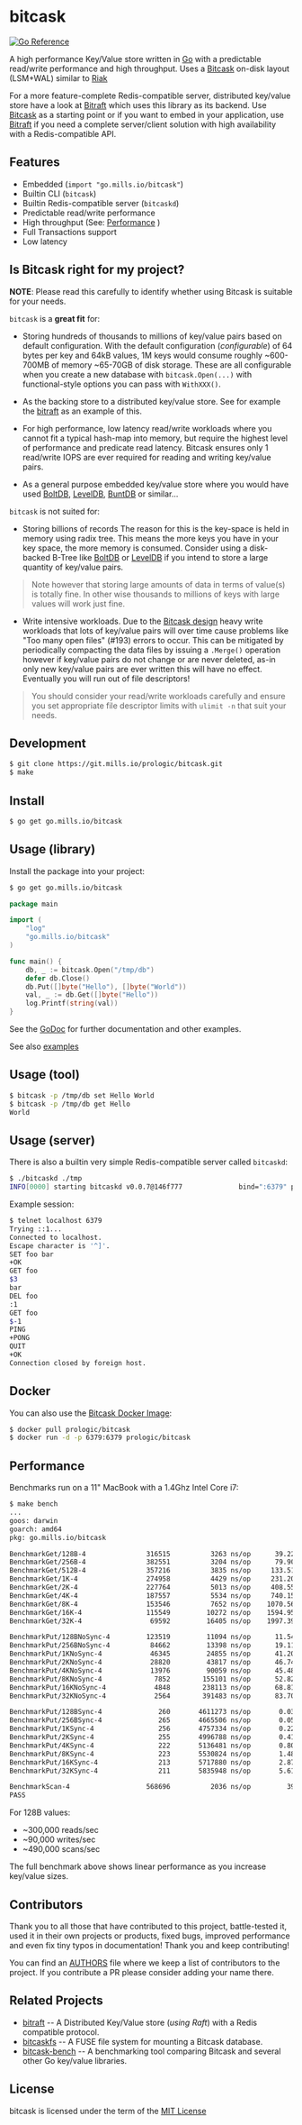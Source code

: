 # bitcask

[![Go Reference](https://pkg.go.dev/badge/go.mills.io/bitcask.svg)](https://pkg.go.dev/go.mills.io/bitcask)

A high performance Key/Value store written in [Go](https://golang.org) with a predictable read/write performance and high throughput. Uses a [Bitcask](https://en.wikipedia.org/wiki/Bitcask) on-disk layout (LSM+WAL) similar to [Riak](https://riak.com/)

For a more feature-complete Redis-compatible server, distributed key/value store have a look at [Bitraft](https://git.mills.io/prologic/bitraft) which uses this library as its backend. Use [Bitcask](https://go.mills.io/bitcask) as a starting point or if you want to embed in your application, use [Bitraft](https://git.mills.io/prologic/bitraft) if you need a complete server/client solution with high availability with a Redis-compatible API.

## Features

* Embedded (`import "go.mills.io/bitcask"`)
* Builtin CLI (`bitcask`)
* Builtin Redis-compatible server (`bitcaskd`)
* Predictable read/write performance
* High throughput (See: [Performance](README.md#Performance) )
* Full Transactions support
* Low latency

## Is Bitcask right for my project?

__NOTE__: Please read this carefully to identify whether using Bitcask is
          suitable for your needs.

`bitcask` is a **great fit** for:

- Storing hundreds of thousands to millions of key/value pairs based on
  default configuration. With the default configuration (_configurable_)
  of 64 bytes per key and 64kB values, 1M keys would consume roughly ~600-700MB
  of memory ~65-70GB of disk storage. These are all configurable when you
  create a new database with `bitcask.Open(...)` with functional-style options
  you can pass with `WithXXX()`.

- As the backing store to a distributed key/value store. See for example the
  [bitraft](https://git.mills.io/prologic/bitraft) as an example of this.

- For high performance, low latency read/write workloads where you cannot fit
  a typical hash-map into memory, but require the highest level of performance
  and predicate read latency. Bitcask ensures only 1 read/write IOPS are ever
  required for reading and writing key/value pairs.

- As a general purpose embedded key/value store where you would have used
  [BoltDB](https://github.com/boltdb/bolt),
  [LevelDB](https://github.com/syndtr/goleveldb),
  [BuntDB](https://github.com/tidwall/buntdb)
  or similar...

`bitcask` is not suited for:

- Storing billions of records
  The reason for this is the key-space is held in memory using radix tree.
  This means the more keys you have in your key space, the more memory is
  consumed. Consider using a disk-backed B-Tree like [BoltDB](https://github.com/boltdb/bolt)
  or [LevelDB](https://github.com/syndtr/goleveldb) if you intend to store a
  large quantity of key/value pairs.

> Note however that storing large amounts of data in terms of value(s) is
> totally fine. In other wise thousands to millions of keys with large values
> will work just fine.

- Write intensive workloads. Due to the [Bitcask design](https://riak.com/assets/bitcask-intro.pdf?source=post_page---------------------------)
  heavy write workloads that lots of key/value pairs will over time cause
  problems like "Too many open files" (#193) errors to occur. This can be mitigated by
  periodically compacting the data files by issuing a `.Merge()` operation however
  if key/value pairs do not change or are never deleted, as-in only new key/value
  pairs are ever written this will have no effect. Eventually you will run out
  of file descriptors!

> You should consider your read/write workloads carefully and ensure you set
> appropriate file descriptor limits with `ulimit -n` that suit your needs.

## Development

```sh
$ git clone https://git.mills.io/prologic/bitcask.git
$ make
```

## Install

```sh
$ go get go.mills.io/bitcask
```

## Usage (library)

Install the package into your project:

```sh
$ go get go.mills.io/bitcask
```

```go
package main

import (
	"log"
	"go.mills.io/bitcask"
)

func main() {
    db, _ := bitcask.Open("/tmp/db")
    defer db.Close()
    db.Put([]byte("Hello"), []byte("World"))
    val, _ := db.Get([]byte("Hello"))
    log.Printf(string(val))
}
```

See the [GoDoc](https://godoc.org/go.mills.io/bitcask) for further
documentation and other examples.

See also [examples](./examples)

## Usage (tool)

```sh
$ bitcask -p /tmp/db set Hello World
$ bitcask -p /tmp/db get Hello
World
```

## Usage (server)

There is also a builtin very  simple Redis-compatible server called `bitcaskd`:

```sh
$ ./bitcaskd ./tmp
INFO[0000] starting bitcaskd v0.0.7@146f777              bind=":6379" path=./tmp
```

Example session:

```sh
$ telnet localhost 6379
Trying ::1...
Connected to localhost.
Escape character is '^]'.
SET foo bar
+OK
GET foo
$3
bar
DEL foo
:1
GET foo
$-1
PING
+PONG
QUIT
+OK
Connection closed by foreign host.
```

## Docker

You can also use the [Bitcask Docker Image](https://cloud.docker.com/u/prologic/repository/docker/prologic/bitcask):

```sh
$ docker pull prologic/bitcask
$ docker run -d -p 6379:6379 prologic/bitcask
```

## Performance

Benchmarks run on a 11" MacBook with a 1.4Ghz Intel Core i7:

```sh
$ make bench
...
goos: darwin
goarch: amd64
pkg: go.mills.io/bitcask

BenchmarkGet/128B-4         	  316515	      3263 ns/op	  39.22 MB/s	     160 B/op	       1 allocs/op
BenchmarkGet/256B-4         	  382551	      3204 ns/op	  79.90 MB/s	     288 B/op	       1 allocs/op
BenchmarkGet/512B-4         	  357216	      3835 ns/op	 133.51 MB/s	     576 B/op	       1 allocs/op
BenchmarkGet/1K-4           	  274958	      4429 ns/op	 231.20 MB/s	    1152 B/op	       1 allocs/op
BenchmarkGet/2K-4           	  227764	      5013 ns/op	 408.55 MB/s	    2304 B/op	       1 allocs/op
BenchmarkGet/4K-4           	  187557	      5534 ns/op	 740.15 MB/s	    4864 B/op	       1 allocs/op
BenchmarkGet/8K-4           	  153546	      7652 ns/op	1070.56 MB/s	    9472 B/op	       1 allocs/op
BenchmarkGet/16K-4          	  115549	     10272 ns/op	1594.95 MB/s	   18432 B/op	       1 allocs/op
BenchmarkGet/32K-4          	   69592	     16405 ns/op	1997.39 MB/s	   40960 B/op	       1 allocs/op

BenchmarkPut/128BNoSync-4   	  123519	     11094 ns/op	  11.54 MB/s	      49 B/op	       2 allocs/op
BenchmarkPut/256BNoSync-4   	   84662	     13398 ns/op	  19.11 MB/s	      50 B/op	       2 allocs/op
BenchmarkPut/1KNoSync-4     	   46345	     24855 ns/op	  41.20 MB/s	      58 B/op	       2 allocs/op
BenchmarkPut/2KNoSync-4     	   28820	     43817 ns/op	  46.74 MB/s	      68 B/op	       2 allocs/op
BenchmarkPut/4KNoSync-4     	   13976	     90059 ns/op	  45.48 MB/s	      89 B/op	       2 allocs/op
BenchmarkPut/8KNoSync-4     	    7852	    155101 ns/op	  52.82 MB/s	     130 B/op	       2 allocs/op
BenchmarkPut/16KNoSync-4    	    4848	    238113 ns/op	  68.81 MB/s	     226 B/op	       2 allocs/op
BenchmarkPut/32KNoSync-4    	    2564	    391483 ns/op	  83.70 MB/s	     377 B/op	       3 allocs/op

BenchmarkPut/128BSync-4     	     260	   4611273 ns/op	   0.03 MB/s	      48 B/op	       2 allocs/op
BenchmarkPut/256BSync-4     	     265	   4665506 ns/op	   0.05 MB/s	      48 B/op	       2 allocs/op
BenchmarkPut/1KSync-4       	     256	   4757334 ns/op	   0.22 MB/s	      48 B/op	       2 allocs/op
BenchmarkPut/2KSync-4       	     255	   4996788 ns/op	   0.41 MB/s	      92 B/op	       2 allocs/op
BenchmarkPut/4KSync-4       	     222	   5136481 ns/op	   0.80 MB/s	      98 B/op	       2 allocs/op
BenchmarkPut/8KSync-4       	     223	   5530824 ns/op	   1.48 MB/s	      99 B/op	       2 allocs/op
BenchmarkPut/16KSync-4      	     213	   5717880 ns/op	   2.87 MB/s	     202 B/op	       2 allocs/op
BenchmarkPut/32KSync-4      	     211	   5835948 ns/op	   5.61 MB/s	     355 B/op	       3 allocs/op

BenchmarkScan-4             	  568696	      2036 ns/op	     392 B/op	      33 allocs/op
PASS
```

For 128B values:

* ~300,000 reads/sec
* ~90,000 writes/sec
* ~490,000 scans/sec

The full benchmark above shows linear performance as you increase key/value sizes.

## Contributors

Thank you to all those that have contributed to this project, battle-tested it,
used it in their own projects or products, fixed bugs, improved performance
and even fix tiny typos in documentation! Thank you and keep contributing!

You can find an [AUTHORS](/AUTHORS) file where we keep a list of contributors
to the project. If you contribute a PR please consider adding your name there.

## Related Projects

- [bitraft](https://git.mills.io/prologic/bitraft) -- A Distributed Key/Value store (_using Raft_) with a Redis compatible protocol.
- [bitcaskfs](https://go.mills.io/bitcaskfs) -- A FUSE file system for mounting a Bitcask database.
- [bitcask-bench](https://go.mills.io/bitcask-bench) -- A benchmarking tool comparing Bitcask and several other Go key/value libraries.

## License

bitcask is licensed under the term of the [MIT License](https://go.mills.io/bitcask/blob/master/LICENSE)
